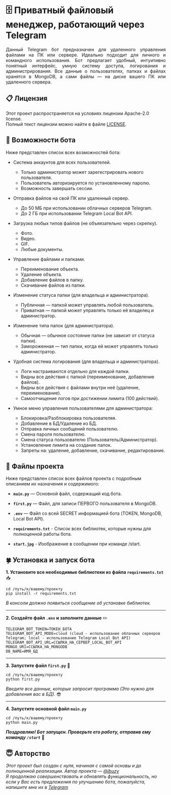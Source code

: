 🗄 Приватный файловый менеджер, работающий через Telegram
=========================


<div align="justify">
  Данный Telegram бот предназначен для удаленного управления файлами на ПК или сервере. Идеально подходит для личного и командного использования. Бот предлагает удобный, интуитивно понятный интерфейс, умную систему доступа, логирования и администрирования. Все данные о пользователях, папках и файлах хранятся в MongoDB, а сами файлы — на диске вашего ПК или удаленного сервера.
</div>

## 📋 Лицензия
Этот проект распространяется на условиях лицензии Apache-2.0 license.  
Полный текст лицензии можно найти в файле [LICENSE](./LICENSE).

## 💪 Возможности бота
Ниже представлен список всех возможностей бота:

* Система аккаунтов для всех пользователей.
  * Только администратор может зарегестрировать нового пользователя.
  * Пользователь авторизируется по установленному паролю.
  * Возможность завершать сессии.

* Отправка файлов на свой ПК или удаленный сервер.
  * До 50 МБ при использовании облачных серверов Telegram.
  * До 2 ГБ при использовании Telegram Local Bot API.

* Загрузка любых типов файлов (не объяязательно через скрепку).
  * Фото.
  * Видео.
  * GIF.
  * Любые документы.

* Управление файлами и папками.  
  * Переименование объекта.
  * Удаление объекта.
  * Добавление файлов в папку.
  * Скачивание файлов из папки.

* Изменение статуса папки (для владельца и администратора).
  * Публичная — папкой может управлять любой пользователь.
  * Приватная — папкой может управлять только её владелец и администратор.

* Изменение типа папок (для администратора).
  * Обычная — обычное состояние папки (не зависит от статуса папки).
  * Замороженная — тип папки, когда ей может управлять только администратор.

* Удобная система логирования (для владельца и администратора).
  * Логи настраиваются отдельно для каждой папки.
  * Видны все действия с папкой (переименование, добавление файлов).
  * Видны все действия с файлами внутри неё (удаление, переименование).
  * Самоотчищение логов при достижении лимита (100 действий).

* Умное меню управления пользователями для администратора:
  * Блокировка/Разблокировка пользователяя.
  * Добавление в БД/Удаление из БД.
  * Отправка личных сообщений пользователю.
  * Смена пароля пользователю.
  * Смена статуса пользователю (Пользователь/Администратор).
  * Установление лимита на создание папок.
  * Запреты на: удаление, добавление, скачивание, редактирование.

## 📁 Файлы проекта
Ниже представлен список всех файлов проекта с подробным описанием их назначения и содержимого:

* **`main.py`** — Основной файл, содержащий код бота.  
  
* **`first.py`** — Файл, для записи ПЕРВОГО пользователя в MongoDB.   
  
* **`.env`** — Файл со всей SECRET информацией бота (TOKEN, MongoDB, Local Bot API).  
  
* **`requirements.txt`** - Список всех библиотек, которые нужны для полноценной работы бота.

* **`start.jpg`** - Изображение в сообщении при команде /start.

## 🍀 Установка и запуск бота

**1. Установите все необходимые библиотеки из файла `requirements.txt`** 📥
```
cd /путь/к/вашему/проекту
pip install -r requirements.txt
```
  
*В консоли должно появиться сообщение об установке библиотек.*
<hr>

**2. Создайте файл `.env` и заполните данные** ✏️
  
```
TELEGRAM_BOT_TOKEN=ТОКЕН_БОТА
TELEGRAM_BOT_API_MODE=cloud (cloud - использование облачных серверов Telegram; local - использование Telegram Local Bot API)
TELEGRAM_BOT_API_URL=ССЫЛКА_НА_СЕРВЕР_LOCAL_BOT_API
MONGO_URI=ССЫЛКА_НА_MONGODB
DB_NAME=ИМЯ_БД
```

<hr>

**3. Запустите файл `first.py`** 🤛
  
```
cd /путь/к/вашему/проекту
python first.py
```
  
*Введите все данные, которые запросит программа (Это нужно для добавления вас в БД).* 😎
<hr>

**4. Запустите основной файл `main.py`**
  
```
cd /путь/к/вашему/проекту
python main.py
```
  
***Поздравляю! Бот запущен. Проверьте его работу, отправив ему команду `/start`*** 🏁

## 😇 Авторство

*Этот проект был создан с нуля, начиная с самой основы и до полноценной реализации. Автор проекта — [@ibuzy](https://t.me/ibuzy)*  
*Я продолжаю совершенствовать и обновлять функциональность, но если у Вас есть предложения по улучшению бота, пожалуйста, напишите мне их в [Telegram](https://t.me/ibuzy)*
